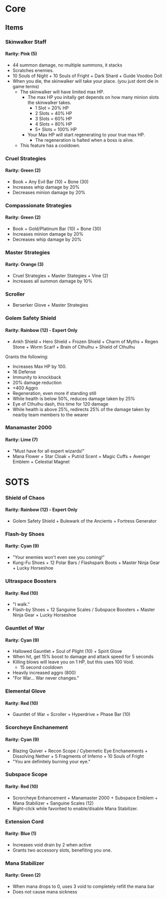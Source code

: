 # Core
## Items
### Skinwalker Staff
#### Rarity: Pink (5)
- 44 summon damage, no multiple summons, it stacks
- Scratches enemies.
- 10 Souls of Night + 10 Souls of Fright + Dark Shard + Guide Voodoo Doll
- When you die, the skinwalker will take your place. (you just dont die in game terms)
    - The skinwalker will have limited max HP.
        - The max HP you initally get depends on how many minion slots the skinwalker takes.
            - 1 Slot = 20% HP
            - 2 Slots = 40% HP
            - 3 Slots = 60% HP
            - 4 Slots = 80% HP
            - 5+ Slots = 100% HP
        - Your Max HP will start regenerating to your true max HP.
            - The regeneration is halted when a boss is alive.
    - This feature has a cooldown.
### Cruel Strategies
#### Rarity: Green (2)
- Book + Any Evil Bar (10) + Bone (30)
- Increases whip damage by 20%
- Decreases minion damage by 20%
### Compassionate Strategies
#### Rarity: Green (2)
- Book + Gold/Platinum Bar (10) + Bone (30)
- Increases minion damage by 20%
- Decreases whip damage by 20%
### Master Strategies
#### Rarity: Orange (3)
- Cruel Strategies + Master Stategies + Vine (2)
- Increases all summon damage by 10%
### Scroller
- Berserker Glove + Master Strategies
### Golem Safety Shield
#### Rarity: Rainbow (12) - Expert Only
- Ankh Shield + Hero Shield + Frozen Shield + Charm of Myths + Regen Stone + Worm Scarf + Brain of Cthulhu + Shield of Cthulhu

Grants the following:
- Increases Max HP by 100.
- 16 Defense
- Immunity to knockback
- 20% damage reduction
- +400 Aggro
- Regeneration, even more if standing still
- While health is below 50%, reduces damage taken by 25%
- Eye of Cthulhu dash, this time for 120 damage
- While health is above 25%, redirects 25% of the damage taken by nearby team members to the wearer
### Manamaster 2000
#### Rarity: Lime (7)
- "Must have for all expert wizards!"
- Mana Flower + Star Cloak + Putrid Scent + Magic Cuffs + Avenger Emblem + Celestial Magnet
# SOTS
### Shield of Chaos
#### Rarity: Rainbow (12) - Expert Only
- Golem Safety Shield + Bulewark of the Ancients + Fortress Generator
### Flash-by Shoes
#### Rarity: Cyan (9)
- "Your enemies won't even see you coming!"
- Kung-Fu Shoes + 12 Polar Bars / Flashspark Boots + Master Ninja Gear + Lucky Horseshoe
### Ultraspace Boosters
#### Rarity: Red (10)
- "I walk."
- Flash-by Shoes + 12 Sanguine Scales / Subspace Boosters + Master Ninja Gear + Lucky Horseshoe
### Gauntlet of War
#### Rarity: Cyan (9)
- Hallowed Gauntlet + Soul of Plight (10) + Spirit Glove
- When hit, get 15% boost to damage and attack speed for 5 seconds
- Killing blows will leave you on 1 HP, but this uses 100 Void.
    - 15 second cooldown
- Heavily increased aggro (800)
- "For War... War never changes."
### Elemental Glove
#### Rarity: Red (10)
- Gauntlet of War + Scroller + Hyperdrive + Phase Bar (10)
### Scorcheye Enchanement
#### Rarity: Cyan (9)
- Blazing Quiver + Recon Scope / Cybernetic Eye Enchanements + Dissolving Nether + 5 Fragments of Inferno + 10 Souls of Fright
- "You are definitely burning your eye."
### Subspace Scope
#### Rarity: Red (10)
- Scrorcheye Enhancement + Manamaster 2000 + Subspace Emblem + Mana Stabilizer + Sanguine Scales (12)
- Right-click while favorited to enable/disable Mana Stabilizer.
### Extension Cord
#### Rarity: Blue (1)
- Increases void drain by 2 when active
- Grants two accessory slots, benefiting you one.
### Mana Stabilizer
#### Rarity: Green (2)
- When mana drops to 0, uses 3 void to completely refill the mana bar
- Does not cause mana sickness